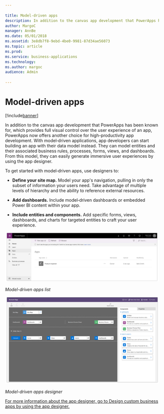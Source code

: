 ```yaml
---

title: Model-driven apps
description: In addition to the canvas app development that PowerApps has been known for, which provides full visual control over the user experience of an app, PowerApps now offers another choice for high-productivity app development.
author: MargoC
manager: AnnBe
ms.date: 05/01/2018
ms.assetid: 3e8db7f8-9ebd-4be0-9981-87d34ae56073
ms.topic: article
ms.prod: 
ms.service: business-applications
ms.technology: 
ms.author: margoc
audience: Admin

---
```

#  Model-driven apps




[!include[banner](../../includes/banner.md)]

In addition to the canvas app development that PowerApps has been known for,
which provides full visual control over the user experience of an app, PowerApps
now offers another choice for high-productivity app development. With
model‑driven applications, app developers can start building an app with their
data model instead. They can model entities and their associated business rules,
processes, forms, views, and dashboards. From this model, they can easily
generate immersive user experiences by using the app designer.

To get started with model‑driven apps, use designers to:

-   **Define your site map.** Model your app's navigation, pulling in only the
    subset of information your users need. Take advantage of multiple levels of
    hierarchy and the ability to reference external resources.

-   **Add dashboards.** Include model‑driven dashboards or embedded Power BI
    content within your app.

-   **Include entities and components.** Add specific forms, views, dashboards,
    and charts for targeted entities to craft your user experience.

![A screenshot of the model-driven apps list](media/model-driven-apps-1.jpg "A screenshot of the model-driven apps list")
<!-- Picture 1 -->


*Model-driven apps list*

![A screenshot of the model-driven apps designer](media/model-driven-apps-2.png "A screenshot of the model-driven apps designer")
<!-- Picture 2 -->


*Model-driven apps designer*

[For more information about the app designer, go to Design custom business apps
by using the app designer.](https://docs.microsoft.com/en-us/dynamics365/customer-engagement/customize/design-custom-business-apps-using-app-designer)
